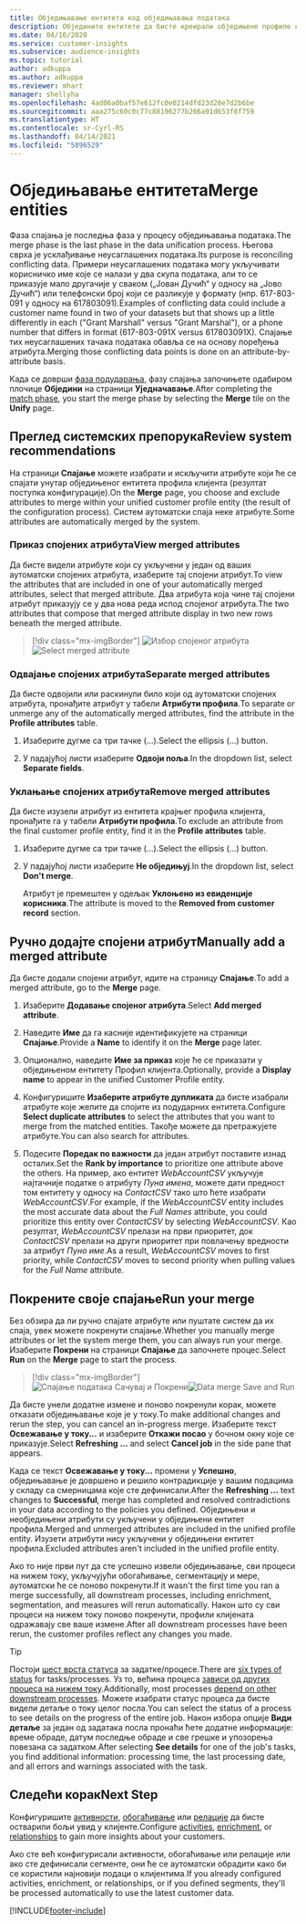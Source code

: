 ```yaml
---
title: Обједињавање ентитета код обједињавања података
description: Обједините ентитете да бисте креирали обједињене профиле клијената.
ms.date: 04/16/2020
ms.service: customer-insights
ms.subservice: audience-insights
ms.topic: tutorial
author: adkuppa
ms.author: adkuppa
ms.reviewer: mhart
manager: shellyha
ms.openlocfilehash: 4ad06a0baf57e612fc0e0214dfd23d28e7d2b6be
ms.sourcegitcommit: aaa275c60c0c77c88196277b266a91d653f8f759
ms.translationtype: HT
ms.contentlocale: sr-Cyrl-RS
ms.lasthandoff: 04/14/2021
ms.locfileid: "5896529"
---
```

# <a name="merge-entities"></a><span data-ttu-id="4374b-103">Обједињавање ентитета</span><span class="sxs-lookup"><span data-stu-id="4374b-103">Merge entities</span></span>

<span data-ttu-id="4374b-104">Фаза спајања је последња фаза у процесу обједињавања података.</span><span class="sxs-lookup"><span data-stu-id="4374b-104">The merge phase is the last phase in the data unification process.</span></span> <span data-ttu-id="4374b-105">Његова сврха је усклађивање неусаглашених података.</span><span class="sxs-lookup"><span data-stu-id="4374b-105">Its purpose is reconciling conflicting data.</span></span> <span data-ttu-id="4374b-106">Примери неусаглашених података могу укључивати корисничко име које се налази у два скупа података, али то се приказује мало другачије у сваком („Јован Дучић“ у односу на „Јово Дучић“) или телефонски број који се разликује у формату (нпр. 617-803-091 у односу на 617803091).</span><span class="sxs-lookup"><span data-stu-id="4374b-106">Examples of conflicting data could include a customer name found in two of your datasets but that shows up a little differently in each ("Grant Marshall" versus "Grant Marshal"), or a phone number that differs in format (617-803-091X versus 617803091X).</span></span> <span data-ttu-id="4374b-107">Спајање тих неусаглашених тачака података обавља се на основу поређења атрибута.</span><span class="sxs-lookup"><span data-stu-id="4374b-107">Merging those conflicting data points is done on an attribute-by-attribute basis.</span></span>

<span data-ttu-id="4374b-108">Када се доврши [фаза подударања](match-entities.md), фазу спајања започињете одабиром плочице **Обједини** на страници **Уједначавање**.</span><span class="sxs-lookup"><span data-stu-id="4374b-108">After completing the [match phase](match-entities.md), you start the merge phase by selecting the **Merge** tile on the **Unify** page.</span></span>

## <a name="review-system-recommendations"></a><span data-ttu-id="4374b-109">Преглед системских препорука</span><span class="sxs-lookup"><span data-stu-id="4374b-109">Review system recommendations</span></span>

<span data-ttu-id="4374b-110">На страници **Спајање** можете изабрати и искључити атрибуте који ће се спајати унутар обједињеног ентитета профила клијента (резултат поступка конфигурације).</span><span class="sxs-lookup"><span data-stu-id="4374b-110">On the **Merge** page, you choose and exclude attributes to merge within your unified customer profile entity (the result of the configuration process).</span></span> <span data-ttu-id="4374b-111">Систем аутоматски спаја неке атрибуте.</span><span class="sxs-lookup"><span data-stu-id="4374b-111">Some attributes are automatically merged by the system.</span></span>

### <a name="view-merged-attributes"></a><span data-ttu-id="4374b-112">Приказ спојених атрибута</span><span class="sxs-lookup"><span data-stu-id="4374b-112">View merged attributes</span></span>

<span data-ttu-id="4374b-113">Да бисте видели атрибуте који су укључени у један од ваших аутоматски спојених атрибута, изаберите тај спојени атрибут.</span><span class="sxs-lookup"><span data-stu-id="4374b-113">To view the attributes that are included in one of your automatically merged attributes, select that merged attribute.</span></span> <span data-ttu-id="4374b-114">Два атрибута која чине тај спојени атрибут приказују се у два нова реда испод спојеног атрибута.</span><span class="sxs-lookup"><span data-stu-id="4374b-114">The two attributes that compose that merged attribute display in two new rows beneath the merged attribute.</span></span>

> [!div class="mx-imgBorder"]
> <span data-ttu-id="4374b-115">![Избор спојеног атрибута](media/configure-data-merge-profile-attributes.png "Избор спојеног атрибута")</span><span class="sxs-lookup"><span data-stu-id="4374b-115">![Select merged attribute](media/configure-data-merge-profile-attributes.png "Select merged attribute")</span></span>

### <a name="separate-merged-attributes"></a><span data-ttu-id="4374b-116">Одвајање спојених атрибута</span><span class="sxs-lookup"><span data-stu-id="4374b-116">Separate merged attributes</span></span>

<span data-ttu-id="4374b-117">Да бисте одвојили или раскинули било који од аутоматски спојених атрибута, пронађите атрибут у табели **Атрибути профила**.</span><span class="sxs-lookup"><span data-stu-id="4374b-117">To separate or unmerge any of the automatically merged attributes, find the attribute in the **Profile attributes** table.</span></span>

1. <span data-ttu-id="4374b-118">Изаберите дугме са три тачке (...).</span><span class="sxs-lookup"><span data-stu-id="4374b-118">Select the ellipsis (...) button.</span></span>
  
2. <span data-ttu-id="4374b-119">У падајућој листи изаберите **Одвоји поља**.</span><span class="sxs-lookup"><span data-stu-id="4374b-119">In the dropdown list, select **Separate fields**.</span></span>

### <a name="remove-merged-attributes"></a><span data-ttu-id="4374b-120">Уклањање спојених атрибута</span><span class="sxs-lookup"><span data-stu-id="4374b-120">Remove merged attributes</span></span>

<span data-ttu-id="4374b-121">Да бисте изузели атрибут из ентитета крајњег профила клијента, пронађите га у табели **Атрибути профила**.</span><span class="sxs-lookup"><span data-stu-id="4374b-121">To exclude an attribute from the final customer profile entity, find it in the **Profile attributes** table.</span></span>

1. <span data-ttu-id="4374b-122">Изаберите дугме са три тачке (...).</span><span class="sxs-lookup"><span data-stu-id="4374b-122">Select the ellipsis (...) button.</span></span>
  
2. <span data-ttu-id="4374b-123">У падајућој листи изаберите **Не обједињуј**.</span><span class="sxs-lookup"><span data-stu-id="4374b-123">In the dropdown list, select **Don't merge**.</span></span>

   <span data-ttu-id="4374b-124">Атрибут је премештен у одељак **Уклоњено из евиденције корисника**.</span><span class="sxs-lookup"><span data-stu-id="4374b-124">The attribute is moved to the **Removed from customer record** section.</span></span>

## <a name="manually-add-a-merged-attribute"></a><span data-ttu-id="4374b-125">Ручно додајте спојени атрибут</span><span class="sxs-lookup"><span data-stu-id="4374b-125">Manually add a merged attribute</span></span>

<span data-ttu-id="4374b-126">Да бисте додали спојени атрибут, идите на страницу **Спајање**.</span><span class="sxs-lookup"><span data-stu-id="4374b-126">To add a merged attribute, go to the **Merge** page.</span></span>

1. <span data-ttu-id="4374b-127">Изаберите **Додавање спојеног атрибута**.</span><span class="sxs-lookup"><span data-stu-id="4374b-127">Select **Add merged attribute**.</span></span>

2. <span data-ttu-id="4374b-128">Наведите **Име** да га касније идентификујете на страници **Спајање**.</span><span class="sxs-lookup"><span data-stu-id="4374b-128">Provide a **Name** to identify it on the **Merge** page later.</span></span>

3. <span data-ttu-id="4374b-129">Опционално, наведите **Име за приказ** које ће се приказати у обједињеном ентитету Профил клијента.</span><span class="sxs-lookup"><span data-stu-id="4374b-129">Optionally, provide a **Display name** to appear in the unified Customer Profile entity.</span></span>

4. <span data-ttu-id="4374b-130">Конфигуришите **Изаберите атрибуте дупликата** да бисте изабрали атрибуте које желите да спојите из подударних ентитета.</span><span class="sxs-lookup"><span data-stu-id="4374b-130">Configure **Select duplicate attributes** to select the attributes that you want to merge from the matched entities.</span></span> <span data-ttu-id="4374b-131">Такође можете да претражујете атрибуте.</span><span class="sxs-lookup"><span data-stu-id="4374b-131">You can also search for attributes.</span></span>

5. <span data-ttu-id="4374b-132">Подесите **Поредак по важности** да један атрибут поставите изнад осталих.</span><span class="sxs-lookup"><span data-stu-id="4374b-132">Set the **Rank by importance** to prioritize one attribute above the others.</span></span> <span data-ttu-id="4374b-133">На пример, ако ентитет *WebAccountCSV* укључује најтачније податке о атрибуту *Пуна имена*, можете дати предност том ентитету у односу на *ContactCSV* тако што ћете изабрати *WebAccountCSV*.</span><span class="sxs-lookup"><span data-stu-id="4374b-133">For example, if the *WebAccountCSV* entity includes the most accurate data about the *Full Names* attribute, you could prioritize this entity over *ContactCSV* by selecting *WebAccountCSV*.</span></span> <span data-ttu-id="4374b-134">Као резултат, *WebAccountCSV* прелази на први приоритет, док *ContactCSV* прелази на други приоритет при повлачењу вредности за атрибут *Пуно име*.</span><span class="sxs-lookup"><span data-stu-id="4374b-134">As a result, *WebAccountCSV* moves to first priority, while *ContactCSV* moves to second priority when pulling values for the *Full Name* attribute.</span></span>

## <a name="run-your-merge"></a><span data-ttu-id="4374b-135">Покрените своје спајање</span><span class="sxs-lookup"><span data-stu-id="4374b-135">Run your merge</span></span>

<span data-ttu-id="4374b-136">Без обзира да ли ручно спајате атрибуте или пуштате систем да их спаја, увек можете покренути спајање.</span><span class="sxs-lookup"><span data-stu-id="4374b-136">Whether you manually merge attributes or let the system merge them, you can always run your merge.</span></span> <span data-ttu-id="4374b-137">Изаберите **Покрени** на страници **Спајање** да започнете процес.</span><span class="sxs-lookup"><span data-stu-id="4374b-137">Select **Run** on the **Merge** page to start the process.</span></span>

> [!div class="mx-imgBorder"]
> <span data-ttu-id="4374b-138">![Спајање података Сачувај и Покрени](media/configure-data-merge-save-run.png "Спајање података Сачувај и Покрени")</span><span class="sxs-lookup"><span data-stu-id="4374b-138">![Data merge Save and Run](media/configure-data-merge-save-run.png "Data merge Save and Run")</span></span>

<span data-ttu-id="4374b-139">Да бисте унели додатне измене и поново покренули корак, можете отказати обједињавање које је у току.</span><span class="sxs-lookup"><span data-stu-id="4374b-139">To make additional changes and rerun the step, you can cancel an in-progress merge.</span></span> <span data-ttu-id="4374b-140">Изаберите текст **Освежавање у току...** и изаберите **Откажи посао** у бочном окну које се приказује.</span><span class="sxs-lookup"><span data-stu-id="4374b-140">Select **Refreshing ...** and select **Cancel job**  in the side pane that appears.</span></span>

<span data-ttu-id="4374b-141">Када се текст **Освежавање у току...** промени у **Успешно**, обједињавање је довршено и решило контрадикције у вашим подацима у складу са смерницама које сте дефинисали.</span><span class="sxs-lookup"><span data-stu-id="4374b-141">After the **Refreshing ...** text changes to **Successful**, merge has completed and resolved contradictions in your data according to the policies you defined.</span></span> <span data-ttu-id="4374b-142">Обједињени и необједињени атрибути су укључени у обједињени ентитет профила.</span><span class="sxs-lookup"><span data-stu-id="4374b-142">Merged and unmerged attributes are included in the unified profile entity.</span></span> <span data-ttu-id="4374b-143">Изузети атрибути нису укључени у обједињени ентитет профила.</span><span class="sxs-lookup"><span data-stu-id="4374b-143">Excluded attributes aren't included in the unified profile entity.</span></span>

<span data-ttu-id="4374b-144">Ако то није први пут да сте успешно извели обједињавање, сви процеси на нижем току, укључујући обогаћивање, сегментацију и мере, аутоматски ће се поново покренути.</span><span class="sxs-lookup"><span data-stu-id="4374b-144">If it wasn't the first time you ran a merge successfully, all downstream processes, including enrichment, segmentation, and measures will rerun automatically.</span></span> <span data-ttu-id="4374b-145">Након што су сви процеси на нижем току поново покренути, профили клијената одражавају све ваше измене.</span><span class="sxs-lookup"><span data-stu-id="4374b-145">After all downstream processes have been rerun, the customer profiles reflect any changes you made.</span></span>

> [!TIP]
> <span data-ttu-id="4374b-146">Постоји [шест врста статуса](system.md#status-types) за задатке/процесе.</span><span class="sxs-lookup"><span data-stu-id="4374b-146">There are [six types of status](system.md#status-types) for tasks/processes.</span></span> <span data-ttu-id="4374b-147">Уз то, већина процеса [зависи од других процеса на нижем току](system.md#refresh-policies).</span><span class="sxs-lookup"><span data-stu-id="4374b-147">Additionally, most processes [depend on other downstream processes](system.md#refresh-policies).</span></span> <span data-ttu-id="4374b-148">Можете изабрати статус процеса да бисте видели детаље о току целог посла.</span><span class="sxs-lookup"><span data-stu-id="4374b-148">You can select the status of a process to see details on the progress of the entire job.</span></span> <span data-ttu-id="4374b-149">Након избора опције **Види детаље** за један од задатака посла пронаћи ћете додатне информације: време обраде, датум последње обраде и све грешке и упозорења повезана са задатком.</span><span class="sxs-lookup"><span data-stu-id="4374b-149">After selecting **See details** for one of the job's tasks, you find additional information: processing time, the last processing date, and all errors and warnings associated with the task.</span></span>

## <a name="next-step"></a><span data-ttu-id="4374b-150">Следећи корак</span><span class="sxs-lookup"><span data-stu-id="4374b-150">Next Step</span></span>

<span data-ttu-id="4374b-151">Конфигуришите [активности](activities.md), [обогаћивање](enrichment-hub.md) или [релације](relationships.md) да бисте остварили бољи увид у клијенте.</span><span class="sxs-lookup"><span data-stu-id="4374b-151">Configure [activities](activities.md), [enrichment](enrichment-hub.md), or [relationships](relationships.md) to gain more insights about your customers.</span></span>

<span data-ttu-id="4374b-152">Ако сте већ конфигурисали активности, обогаћивање или релације или ако сте дефинисали сегменте, они ће се аутоматски обрадити како би се користили најновији подаци о клијентима.</span><span class="sxs-lookup"><span data-stu-id="4374b-152">If you already configured activities, enrichment, or relationships, or if you defined segments, they'll be processed automatically to use the latest customer data.</span></span>




[!INCLUDE[footer-include](../includes/footer-banner.md)]